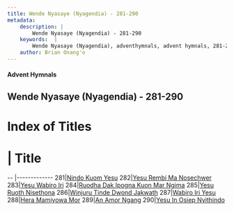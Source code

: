 ```yaml
---
title: Wende Nyasaye (Nyagendia) - 281-290
metadata:
    description: |
        Wende Nyasaye (Nyagendia) - 281-290
    keywords:  |
        Wende Nyasaye (Nyagendia), adventhymnals, advent hymnals, 281-290
    author: Brian Onang'o
---
```


#### Advent Hymnals
## Wende Nyasaye (Nyagendia) - 281-290

# Index of Titles
# | Title                        
-- |-------------
281|[Nindo Kuom Yesu](/wende-nyasaye/wende-nyasaye/201-300/281-290/Nindo-Kuom-Yesu)
282|[Yesu Rembi Ma Nosechwer](/wende-nyasaye/wende-nyasaye/201-300/281-290/Yesu-Rembi-Ma-Nosechwer)
283|[Yesu Wabiro Iri](/wende-nyasaye/wende-nyasaye/201-300/281-290/Yesu-Wabiro-Iri)
284|[Ruodha Dak Ipogna Kuon Mar Ngima](/wende-nyasaye/wende-nyasaye/201-300/281-290/Ruodha-Dak-Ipogna-Kuon-Mar-Ngima)
285|[Yesu Ruoth Nisethona](/wende-nyasaye/wende-nyasaye/201-300/281-290/Yesu-Ruoth-Nisethona)
286|[Winjuru Tinde Dwond Jakwath](/wende-nyasaye/wende-nyasaye/201-300/281-290/Winjuru-Tinde-Dwond-Jakwath)
287|[Wabiro Iri Yesu](/wende-nyasaye/wende-nyasaye/201-300/281-290/Wabiro-Iri-Yesu)
288|[Hera Mamiyowa Mor](/wende-nyasaye/wende-nyasaye/201-300/281-290/Hera-Mamiyowa-Mor)
289|[An Amor Ngang](/wende-nyasaye/wende-nyasaye/201-300/281-290/An-Amor-Ngang)
290|[Yesu In Osiep Nyithindo](/wende-nyasaye/wende-nyasaye/201-300/281-290/Yesu-In-Osiep-Nyithindo)